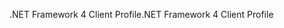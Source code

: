 <span data-ttu-id="92cbe-101">.NET Framework 4 Client Profile</span><span class="sxs-lookup"><span data-stu-id="92cbe-101">.NET Framework 4 Client Profile</span></span>